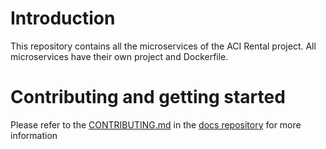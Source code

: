 # Introduction 
This repository contains all the microservices of the ACI Rental project. All microservices have their own project and Dockerfile. 

# Contributing and getting started
Please refer to the [CONTRIBUTING.md](https://github.com/ACI-Rental/docs/blob/main/CONTRIBUTING.md) in the [docs repository](https://github.com/ACI-Rental/docs) for more information
